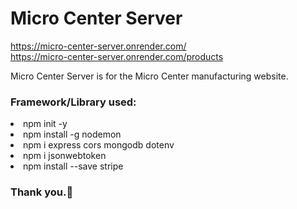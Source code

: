 <h1>Micro Center Server</h1>

https://micro-center-server.onrender.com/ <br>
https://micro-center-server.onrender.com/products

<p>Micro Center Server is for the Micro Center manufacturing website.</p>

<h3>Framework/Library used:</h3>
<li>npm init -y</li>
<li>npm install -g nodemon</li>
<li>npm i express cors mongodb dotenv</li>
<li>npm i jsonwebtoken</li>
<li>npm install --save stripe</li>

<h3>Thank you.🙂</h3>
